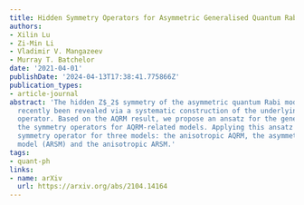 ```yaml
---
title: Hidden Symmetry Operators for Asymmetric Generalised Quantum Rabi Models
authors:
- Xilin Lu
- Zi-Min Li
- Vladimir V. Mangazeev
- Murray T. Batchelor
date: '2021-04-01'
publishDate: '2024-04-13T17:38:41.775866Z'
publication_types:
- article-journal
abstract: 'The hidden Z$_2$ symmetry of the asymmetric quantum Rabi model (AQRM) has
  recently been revealed via a systematic construction of the underlying symmetry
  operator. Based on the AQRM result, we propose an ansatz for the general form of
  the symmetry operators for AQRM-related models. Applying this ansatz we obtain the
  symmetry operator for three models: the anisotropic AQRM, the asymmetric Rabi-Stark
  model (ARSM) and the anisotropic ARSM.'
tags:
- quant-ph
links:
- name: arXiv
  url: https://arxiv.org/abs/2104.14164
---
```

